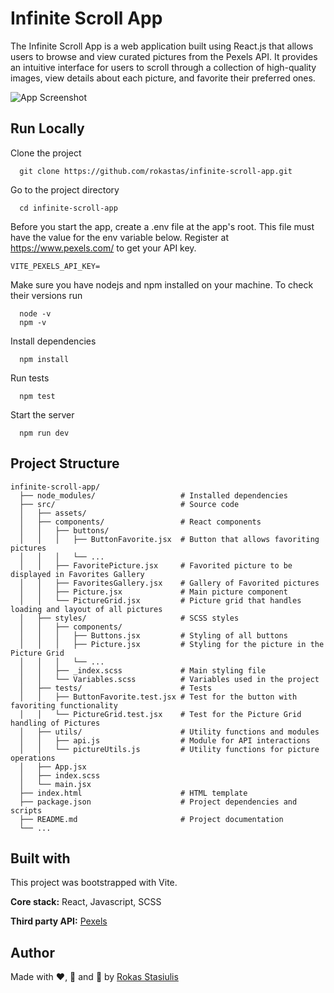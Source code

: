 # Infinite Scroll App

The Infinite Scroll App is a web application built using React.js that allows users to browse and view curated pictures from the Pexels API. It provides an intuitive interface for users to scroll through a collection of high-quality images, view details about each picture, and favorite their preferred ones.


![App Screenshot](src/assets/Screenshot.png)


## Run Locally

Clone the project

```
  git clone https://github.com/rokastas/infinite-scroll-app.git
```

Go to the project directory

```
  cd infinite-scroll-app
```

Before you start the app, create a .env file at the app's root. This file must have the value for the env variable below. Register at https://www.pexels.com/ to get your API key.

```
VITE_PEXELS_API_KEY=
```

Make sure you have nodejs and npm installed on your machine. To check their versions run

```
  node -v
  npm -v
```


Install dependencies

```
  npm install
```

Run tests

```
  npm test
```

Start the server

```
  npm run dev
```


## Project Structure
```
infinite-scroll-app/
  ├── node_modules/                   # Installed dependencies
  ├── src/                            # Source code
  │   ├── assets/
  │   ├── components/                 # React components
  │   │   ├── buttons/
  │   │   │   ├── ButtonFavorite.jsx  # Button that allows favoriting pictures
  │   │   │   └── ...
  │   │   ├── FavoritePicture.jsx     # Favorited picture to be displayed in Favorites Gallery
  │   │   ├── FavoritesGallery.jsx    # Gallery of Favorited pictures
  │   │   ├── Picture.jsx             # Main picture component
  │   │   └── PictureGrid.jsx         # Picture grid that handles loading and layout of all pictures
  │   ├── styles/                     # SCSS styles
  │   │   ├── components/
  │   │   │   ├── Buttons.jsx         # Styling of all buttons
  │   │   │   ├── Picture.jsx         # Styling for the picture in the Picture Grid
  │   │   │   └── ...
  │   │   ├── _index.scss             # Main styling file
  │   │   └── Variables.scss          # Variables used in the project
  │   ├── tests/                      # Tests
  │   │   ├── ButtonFavorite.test.jsx # Test for the button with favoriting functionality
  │   │   └── PictureGrid.test.jsx    # Test for the Picture Grid handling of Pictures
  │   ├── utils/                      # Utility functions and modules
  │   │   ├── api.js                  # Module for API interactions
  │   │   └── pictureUtils.js         # Utility functions for picture operations
  │   ├── App.jsx
  │   ├── index.scss
  │   └── main.jsx
  ├── index.html                      # HTML template
  ├── package.json                    # Project dependencies and scripts
  ├── README.md                       # Project documentation
  └── ...

```


## Built with

This project was bootstrapped with Vite.

**Core stack:** React, Javascript, SCSS

**Third party API:** [Pexels](https://www.pexels.com/api/documentation/#photos-curated)


## Author

Made with ❤️, 🍵 and 🥵 by [Rokas Stasiulis](https://github.com/rokastas)

